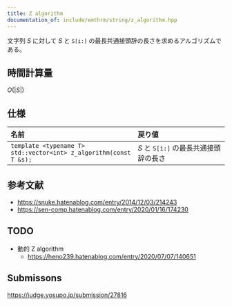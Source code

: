 ```yaml
---
title: Z algorithm
documentation_of: include/emthrm/string/z_algorithm.hpp
---
```


文字列 $S$ に対して $S$ と `S[i:]` の最長共通接頭辞の長さを求めるアルゴリズムである。


## 時間計算量

$O(\lvert S \rvert)$


## 仕様

|名前|戻り値|
|:--|:--|
|`template <typename T>`<br>`std::vector<int> z_algorithm(const T &s);`|$S$ と `S[i:]` の最長共通接頭辞の長さ|


## 参考文献

- https://snuke.hatenablog.com/entry/2014/12/03/214243
- https://sen-comp.hatenablog.com/entry/2020/01/16/174230


## TODO

- 動的 Z algorithm
  - https://heno239.hatenablog.com/entry/2020/07/07/140651


## Submissons

https://judge.yosupo.jp/submission/27816
